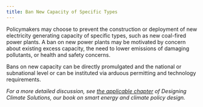 ```yaml
---
title: Ban New Capacity of Specific Types
---
```


Policymakers may choose to prevent the construction or deployment of new electricity generating capacity of specific types, such as new coal-fired power plants.  A ban on new power plants may be motivated by concern about existing excess capacity, the need to lower emissions of damaging pollutants, or health and safety concerns.

Bans on new capacity can be directly promulgated and the national or subnational level or can be instituted via arduous permitting and technology requirements.

*For a more detailed discussion, see [the applicable chapter](/dcs/policies/complementary-electricity-policies/) of Designing Climate Solutions, our book on smart energy and climate policy design.*
